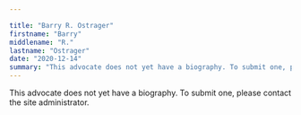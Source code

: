 ```yaml
---

title: "Barry R. Ostrager"
firstname: "Barry"
middlename: "R."
lastname: "Ostrager"
date: "2020-12-14"
summary: "This advocate does not yet have a biography. To submit one, please contact the site administrator."
---
```

This advocate does not yet have a biography. To submit one, please contact the site administrator.

